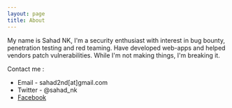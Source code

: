 ```yaml
---
layout: page
title: About
---
```



My name is Sahad NK, I'm a security enthusiast with interest in bug bounty, penetration testing and red teaming. Have developed  web-apps and helped vendors patch vulnerabilities. While I'm not making things, I'm breaking it.


Contact me :

* Email - sahad2nd[at]gmail.com
* Twitter - @sahad_nk
* [Facebook](https://facebook.com/sahad.nk.nk/)

